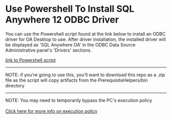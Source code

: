 # Use Powershell To Install SQL Anywhere 12 ODBC Driver 

You can use the Powershell script found at the link below to install an ODBC driver for OA Desktop to use.
After driver installation, the installed driver will be displayed as 'SQL Anywhere OA' in the ODBC Data Source Administrative panel's 'Drivers' sections.


[link to Powershell script](./PrerequisiteHelpers/CreateOdbcProvider.ps1)


<hr>

NOTE: if you're going to use this, you'll want to download this repo as a .zip file as the script will copy artifacts from the PrerequisiteHelpers/bin directory

<hr>


NOTE: You may need to temporarily bypass the PC's execution policy 
<br><br>
    <a href="https://docs.microsoft.com/en-us/powershell/module/microsoft.powershell.core/about/about_execution_policies?view=powershell-5.1">
        Click here for more info on execution policy
    </a>
